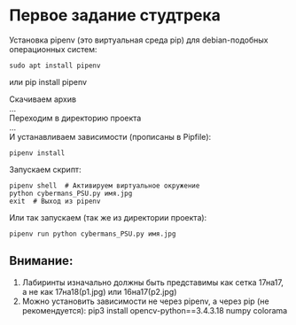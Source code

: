 # Первое задание студтрека

Установка pipenv (это виртуальная среда pip) для debian-подобных операционных систем:

    sudo apt install pipenv
или
    pip install pipenv

Скачиваем архив  
...  
Переходим в директорию проекта  
...  
И устанавливаем зависимости (прописаны в Pipfile):

    pipenv install

Запускаем скрипт:

    pipenv shell  # Активируем виртуальное окружение
    python cybermans_PSU.py имя.jpg
    exit  # Выход из pipenv

Или так запускаем (так же из директории проекта):
    
    pipenv run python cybermans_PSU.py имя.jpg

   
## Внимание:
 1. Лабиринты изначально должны быть представимы как сетка 17на17, а не как 
 17на18(p1.jpg) или 16на17(p2.jpg)
 2. Можно установить зависимости не через pipenv, а через pip (не рекомендуется): pip3 install opencv-python==3.4.3.18
 numpy colorama
